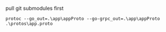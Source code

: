 pull git submodules first

```shell
protoc --go_out=.\app\appProto --go-grpc_out=.\app\appProto .\protos\app.proto
```